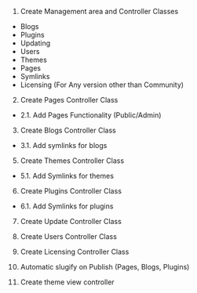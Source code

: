 1. Create Management area and Controller Classes
  - Blogs
  - Plugins
  - Updating
  - Users
  - Themes
  - Pages
  - Symlinks
  - Licensing (For Any version other than Community)
 
2. Create Pages Controller Class
 - 2.1. Add Pages Functionality (Public/Admin)

3. Create Blogs Controller Class
 - 3.1. Add symlinks for blogs

5. Create Themes Controller Class
 - 5.1. Add Symlinks for themes

6. Create Plugins Controller Class
 - 6.1. Add Symlinks for plugins

7. Create Update Controller Class

8. Create Users Controller Class

9. Create Licensing Controller Class

10. Automatic slugify on Publish (Pages, Blogs, Plugins)

11. Create theme view controller
